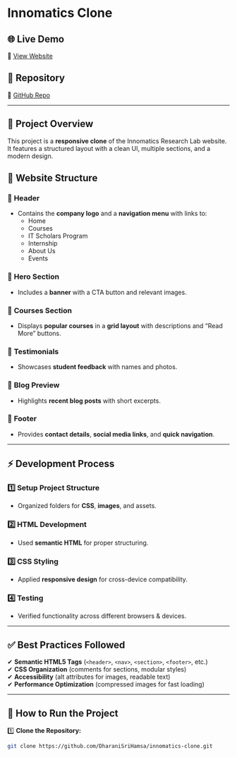 
# Innomatics Clone

## 🌐 Live Demo  
🔗 [View Website](https://glowing-mochi-0217f8.netlify.app/)

## 📂 Repository  
🔗 [GitHub Repo](https://github.com/DharaniSriHamsa/innomatics-clone)

---

## 📌 Project Overview  
This project is a **responsive clone** of the Innomatics Research Lab website. It features a structured layout with a clean UI, multiple sections, and a modern design.

## 📑 Website Structure  

### 🔹 **Header**
- Contains the **company logo** and a **navigation menu** with links to:
  - Home
  - Courses
  - IT Scholars Program
  - Internship
  - About Us
  - Events  

### 🔹 **Hero Section**
- Includes a **banner** with a CTA button and relevant images.  

### 🔹 **Courses Section**
- Displays **popular courses** in a **grid layout** with descriptions and “Read More” buttons.  

### 🔹 **Testimonials**
- Showcases **student feedback** with names and photos.  

### 🔹 **Blog Preview**
- Highlights **recent blog posts** with short excerpts.  

### 🔹 **Footer**
- Provides **contact details**, **social media links**, and **quick navigation**.  

---

## ⚡ Development Process  

### **1️⃣ Setup Project Structure**  
- Organized folders for **CSS**, **images**, and assets.  

### **2️⃣ HTML Development**  
- Used **semantic HTML** for proper structuring.  

### **3️⃣ CSS Styling**  
- Applied **responsive design** for cross-device compatibility.  

### **4️⃣ Testing**  
- Verified functionality across different browsers & devices.  

---

## ✅ Best Practices Followed  

✔ **Semantic HTML5 Tags** (`<header>`, `<nav>`, `<section>`, `<footer>`, etc.)  
✔ **CSS Organization** (comments for sections, modular styles)  
✔ **Accessibility** (alt attributes for images, readable text)  
✔ **Performance Optimization** (compressed images for fast loading)  

---

## 🚀 How to Run the Project  

1️⃣ **Clone the Repository:**  
```sh
git clone https://github.com/DharaniSriHamsa/innomatics-clone.git
